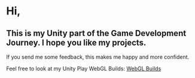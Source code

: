 # Hi,
## This is my Unity part of the Game Development Journey. I hope you like my projects.

If you send me some feedback, this makes me happy and more confident.

Feel free to look at my Unity Play WebGL Builds: 
[WebGL Builds](https://learn.unity.com/u/620a46bcedbc2a4b0ff65a50?tab=submissions)